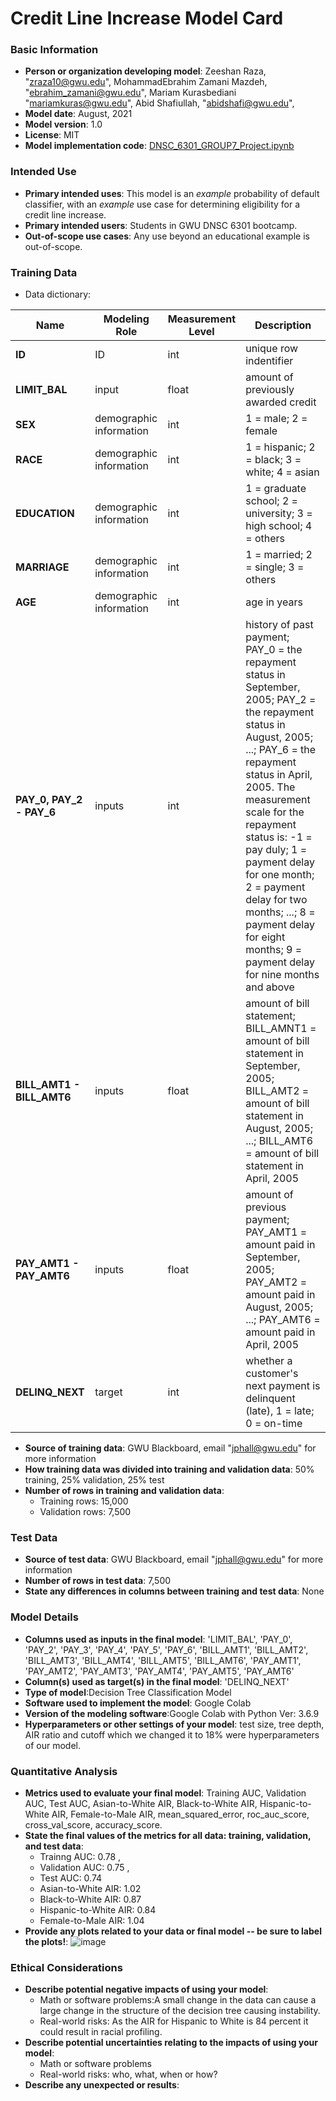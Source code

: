 # Credit Line Increase Model Card

### Basic Information

* **Person or organization developing model**: Zeeshan Raza, "zraza10@gwu.edu", MohammadEbrahim Zamani Mazdeh, "ebrahim_zamani@gwu.edu", Mariam Kurasbediani "mariamkuras@gwu.edu", Abid Shafiullah, "abidshafi@gwu.edu", 
* **Model date**: August, 2021
* **Model version**: 1.0
* **License**: MIT
* **Model implementation code**: [DNSC_6301_GROUP7_Project.ipynb](Comments&Decision_Model.ipynb)

### Intended Use
* **Primary intended uses**: This model is an *example* probability of default classifier, with an *example* use case for determining eligibility for a credit line increase.
* **Primary intended users**: Students in GWU DNSC 6301 bootcamp.
* **Out-of-scope use cases**: Any use beyond an educational example is out-of-scope.

### Training Data

* Data dictionary: 

| Name | Modeling Role | Measurement Level| Description|
| ---- | ------------- | ---------------- | ---------- |
|**ID**| ID | int | unique row indentifier |
| **LIMIT_BAL** | input | float | amount of previously awarded credit |
| **SEX** | demographic information | int | 1 = male; 2 = female
| **RACE** | demographic information | int | 1 = hispanic; 2 = black; 3 = white; 4 = asian |
| **EDUCATION** | demographic information | int | 1 = graduate school; 2 = university; 3 = high school; 4 = others |
| **MARRIAGE** | demographic information | int | 1 = married; 2 = single; 3 = others |
| **AGE** | demographic information | int | age in years |
| **PAY_0, PAY_2 - PAY_6** | inputs | int | history of past payment; PAY_0 = the repayment status in September, 2005; PAY_2 = the repayment status in August, 2005; ...; PAY_6 = the repayment status in April, 2005. The measurement scale for the repayment status is: -1 = pay duly; 1 = payment delay for one month; 2 = payment delay for two months; ...; 8 = payment delay for eight months; 9 = payment delay for nine months and above |
| **BILL_AMT1 - BILL_AMT6** | inputs | float | amount of bill statement; BILL_AMNT1 = amount of bill statement in September, 2005; BILL_AMT2 = amount of bill statement in August, 2005; ...; BILL_AMT6 = amount of bill statement in April, 2005 |
| **PAY_AMT1 - PAY_AMT6** | inputs | float | amount of previous payment; PAY_AMT1 = amount paid in September, 2005; PAY_AMT2 = amount paid in August, 2005; ...; PAY_AMT6 = amount paid in April, 2005 |
| **DELINQ_NEXT**| target | int | whether a customer's next payment is delinquent (late), 1 = late; 0 = on-time |

* **Source of training data**: GWU Blackboard, email "jphall@gwu.edu" for more information
* **How training data was divided into training and validation data**: 50% training, 25% validation, 25% test
* **Number of rows in training and validation data**:
  * Training rows: 15,000
  * Validation rows: 7,500

### Test Data
* **Source of test data**: GWU Blackboard, email "jphall@gwu.edu" for more information
* **Number of rows in test data**: 7,500
* **State any differences in columns between training and test data**: None


### Model Details
* **Columns used as inputs in the final model**: 'LIMIT_BAL', 'PAY_0', 'PAY_2', 'PAY_3', 'PAY_4', 'PAY_5', 'PAY_6', 'BILL_AMT1',
       'BILL_AMT2', 'BILL_AMT3', 'BILL_AMT4', 'BILL_AMT5', 'BILL_AMT6',
       'PAY_AMT1', 'PAY_AMT2', 'PAY_AMT3', 'PAY_AMT4', 'PAY_AMT5', 'PAY_AMT6'
* **Column(s) used as target(s) in the final model**: 'DELINQ_NEXT'
* **Type of model**:Decision Tree Classification Model
* **Software used to implement the model**: Google Colab 
* **Version of the modeling software**:Google Colab with Python Ver: 3.6.9
* **Hyperparameters or other settings of your model**: test size, tree depth, AIR ratio and cutoff which we changed it to 18% were hyperparameters of our model.

### Quantitative Analysis
* **Metrics used to evaluate your final model**: Training AUC, Validation AUC, Test AUC, Asian-to-White AIR, Black-to-White AIR, Hispanic-to-White AIR, Female-to-Male AIR, mean_squared_error, roc_auc_score, cross_val_score, accuracy_score.
* **State the final values of the metrics for all data: training, validation, and test data**: 
   * Trainng AUC: 0.78 ,
   * Validation AUC: 0.75 , 
   * Test AUC: 0.74
   * Asian-to-White AIR: 1.02
   * Black-to-White AIR: 0.87
   * Hispanic-to-White AIR: 0.84
   * Female-to-Male AIR: 1.04
* **Provide any plots related to your data or final model -- be sure to label the plots!**:
 ![image](https://user-images.githubusercontent.com/89197698/130970062-d6d5418c-f176-4534-8243-cbfc3c50aa3a.png)
### Ethical Considerations
* **Describe potential negative impacts of using your model**:
  * Math or software problems:A small change in the data can cause a large change in the structure of the decision tree causing instability. 
  * Real-world risks: As the AIR for Hispanic to White is 84 percent it could result in racial profiling. 
* **Describe potential uncertainties relating to the impacts of using your model**:
  * Math or software problems
  * Real-world risks: who, what, when or how?
* **Describe any unexpected or results**:

